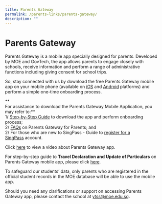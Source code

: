 ```yaml
---
title: Parents Gateway
permalink: /parents-links/parents-gateway/
description: ""
---
```

# **Parents Gateway**

Parents Gateway is a mobile app specially designed for parents. Developed by MOE and GovTech, the app allows parents to engage closely with schools, receive information and perform a range of administrative functions including giving consent for school trips. 

  
So, stay connected with us by download the free Parents Gateway mobile app on your mobile phone (available on [iOS](https://itunes.apple.com/sg/app/parents-gateway/id1267198708?mt=8) and [Android](https://play.google.com/store/apps/details?id=com.moe.pgp&hl=en_SG) platforms) and perform a simple one-time onboarding process.  
  
**  
For assistance to download the Parents Gateway Mobile Application, you may refer to:**  
1/ [Step-by-Step Guide](/files/User%20Guide%20for%20Parents%2031102018%20(For%20Circulation).pdf) to download the app and perform onboarding process;  
2/ [FAQs](/files/PG%20FAQs%20for%20Parents%2031112018%20(For%20Circulation).pdf) on Parents Gateway for Parents; and  
2/ For those who are new to SingPass - Guide to [register for a SingPass](/files/Registering%20for%20SingPass%2031102018%20(For%20Circulation).pdf) account.  
  
Click [here](https://www.youtube.com/watch?v=EKpiTM5axNA) to view a video about Parents Gateway app.

For step-by-step guide to **Travel Declaration and Update of Particulars** on Parents Gateway mobile app, please click [here](/files/Parents%20Guide%20for%20PG%20Travel%20Declaration%20Update%20Particulars%20-%208%20May%2019.pdf).  

To safeguard our students’ data, only parents who are registered in the official student records in the MOE database will be able to use the mobile app.   
  
Should you need any clarifications or support on accessing Parents Gateway app, please contact the school at [ytss@moe.edu.sg](mailto:ytss@moe.edu.sg).